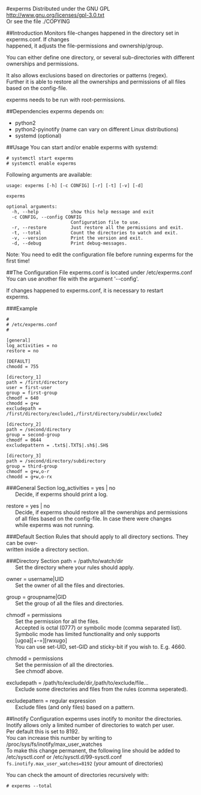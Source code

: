 #experms
Distributed under the GNU GPL  
http://www.gnu.org/licenses/gpl-3.0.txt  
Or see the file ./COPYING

##Introduction
Monitors file-changes happened in the directory set in experms.conf. If changes  
happened, it adjusts the file-permissions and ownership/group.

You can either define one directory, or several sub-directories with different  
ownerships and permissions.

It also allows exclusions based on directories or patterns (regex).  
Further it is able to restore all the ownerships and permissions of all files  
based on the config-file.

experms needs to be run with root-permissions.


##Dependencies
experms depends on:
 - python2
 - python2-pyinotify (name can vary on different Linux distributions)
 - systemd (optional)


##Usage
You can start and/or enable experms with systemd:  
```
# systemctl start experms
# systemctl enable experms
```

Following arguments are available:

```
usage: experms [-h] [-c CONFIG] [-r] [-t] [-v] [-d]

experms

optional arguments:
  -h, --help            show this help message and exit
  -c CONFIG, --config CONFIG
                        Configuration file to use.
  -r, --restore         Just restore all the permissions and exit.
  -t, --total           Count the directories to watch and exit.
  -v, --version         Print the version and exit.
  -d, --debug           Print debug-messages.

```


Note: You need to edit the configuration file before running experms for the  
      first time!


##The Configuration File
experms.conf is located under /etc/experms.conf  
You can use another file with the argument '--config'.

If changes happened to experms.conf, it is necessary to restart  
experms.

###Example
```
#
# /etc/experms.conf
#

[general]
log_activities = no
restore = no

[DEFAULT]
chmodd = 755

[directory_1]
path = /first/directory
user = first-user
group = first-group
chmodf = 640
chmodd = g+w
excludepath = /first/directory/exclude1,/first/directory/subdir/exclude2

[directory_2]
path = /second/directory
group = second-group
chmodf = 0644
excludepattern = .txt$|.TXT$|.sh$|.SH$

[directory_3]
path = /second/directory/subdirectory
group = third-group
chmodf = g+w,o-r
chmodd = g+w,o-rx
```

###General Section
log_activities = yes | no  
&nbsp;&nbsp;&nbsp;&nbsp;&nbsp;&nbsp;Decide, if experms should print a log.

restore = yes | no  
&nbsp;&nbsp;&nbsp;&nbsp;&nbsp;&nbsp;Decide, if experms should restore all the ownerships and permissions  
&nbsp;&nbsp;&nbsp;&nbsp;&nbsp;&nbsp;of all files based on the config-file. In case there were changes  
&nbsp;&nbsp;&nbsp;&nbsp;&nbsp;&nbsp;while experms was not running.

###Default Section
Rules that should apply to all directory sections. They can be over‐  
written inside a directory section.

###Directory Section
path = /path/to/watch/dir  
&nbsp;&nbsp;&nbsp;&nbsp;&nbsp;&nbsp;Set the directory where your rules should apply.

owner = username|UID  
&nbsp;&nbsp;&nbsp;&nbsp;&nbsp;&nbsp;Set the owner of all the files and directories.

group = groupname|GID  
&nbsp;&nbsp;&nbsp;&nbsp;&nbsp;&nbsp;Set the group of all the files and directories.

chmodf = permissions  
&nbsp;&nbsp;&nbsp;&nbsp;&nbsp;&nbsp;Set the permission for all the files.  
&nbsp;&nbsp;&nbsp;&nbsp;&nbsp;&nbsp;Accepted is octal (0777) or symbolic mode (comma separated list).  
&nbsp;&nbsp;&nbsp;&nbsp;&nbsp;&nbsp;Symbolic mode has limited functionality and only supports  
&nbsp;&nbsp;&nbsp;&nbsp;&nbsp;&nbsp;[ugoa][+-=][rwxugo]  
&nbsp;&nbsp;&nbsp;&nbsp;&nbsp;&nbsp;You can use set-UID, set-GID and sticky-bit if you wish to. E.g. 4660.

chmodd = permissions  
&nbsp;&nbsp;&nbsp;&nbsp;&nbsp;&nbsp;Set the permission of all the directories.  
&nbsp;&nbsp;&nbsp;&nbsp;&nbsp;&nbsp;See chmodf above.

excludepath = /path/to/exclude/dir,/path/to/exclude/file...  
&nbsp;&nbsp;&nbsp;&nbsp;&nbsp;&nbsp;Exclude some directories and files from the rules (comma  seperated).

excludepattern = regular expression  
&nbsp;&nbsp;&nbsp;&nbsp;&nbsp;&nbsp;Exclude files (and only files) based on a pattern.


##Inotify Configuration
experms uses inotify to monitor the directories.  
Inotify allows only a limited number of directories to watch per user.  
Per default this is set to 8192.  
You can increase this number by writing to /proc/sys/fs/inotify/max_user_watches  
To make this change permanent, the following line should be added to  
/etc/sysctl.conf or /etc/sysctl.d/99-sysctl.conf  
`fs.inotify.max_user_watches=8192` (your amount of directories)

You can check the amount of directories recursively with:

`# experms --total`
